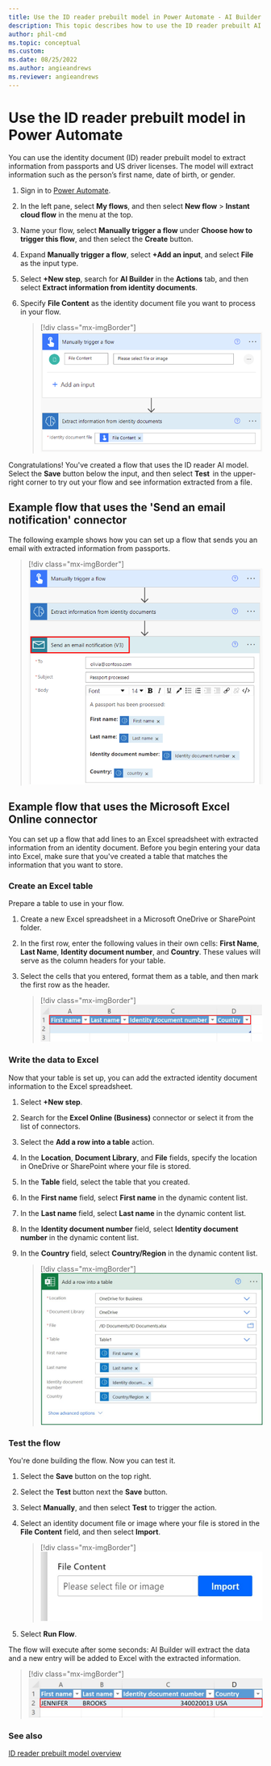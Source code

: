 ```yaml
---
title: Use the ID reader prebuilt model in Power Automate - AI Builder | Microsoft Docs
description: This topic describes how to use the ID reader prebuilt AI Builder model.
author: phil-cmd
ms.topic: conceptual
ms.custom: 
ms.date: 08/25/2022
ms.author: angieandrews
ms.reviewer: angieandrews
---
```


# Use the ID reader prebuilt model in Power Automate

You can use the identity document (ID) reader prebuilt model to extract information from passports and US driver licenses. The model will extract information such as the person’s first name, date of birth, or gender.

1. Sign in to [Power Automate](https://flow.microsoft.com/).

1. In the left pane, select **My flows**, and then select **New flow** > **Instant cloud flow** in the menu at the top.


1. Name your flow, select **Manually trigger a flow** under **Choose how to trigger this flow**, and then select the **Create** button.

1. Expand **Manually trigger a flow**, select **+Add an input**, and select **File** as the input type.

1. Select **+New step**, search for **AI Builder** in the **Actions** tab, and then select **Extract information from identity documents**.

1. Specify **File Content** as the identity document file you want to process in your flow.

    > [!div class="mx-imgBorder"]
    > ![Trigger identity document flow.](media/flow-identity-docs.png "Trigger identity document flow")

Congratulations! You've created a flow that uses the ID reader AI model. Select the **Save** button below the input, and then select **Test**  in the upper-right corner to try out your flow and see information extracted from a file.

## Example flow that uses the 'Send an email notification' connector

The following example shows how you can set up a flow that sends you an email with extracted information from passports.

> [!div class="mx-imgBorder"]
> ![Screenshot of the trigger identity document email flow.](media/flow-id-reader-email.png "Trigger identity document email flow")

## Example flow that uses the Microsoft Excel Online connector

You can set up a flow that add lines to an Excel spreadsheet with extracted information from an identity document. Before you begin entering your data into Excel, make sure that you've created a table that matches the information that you want to store.

### Create an Excel table

Prepare a table to use in your flow.

1. Create a new Excel spreadsheet in a Microsoft OneDrive or SharePoint folder.

1. In the first row, enter the following values in their own cells: **First Name**, **Last Name**, **Identity document number**, and **Country**. These values will serve as the column headers for your table.

1. Select the cells that you entered, format them as a table, and then mark the first row as the header.

     > [!div class="mx-imgBorder"]
     > ![Screenshot of the trigger identity document Excel table flow.](media/excel-table.png "Trigger identity document Excel table flow")

### Write the data to Excel

Now that your table is set up, you can add the extracted identity document information to the Excel spreadsheet.

1. Select **+New step**.

1. Search for the **Excel Online (Business)** connector or select it from the list of connectors.

1. Select the **Add a row into a table** action.

1. In the **Location**, **Document Library**, and **File** fields, specify the location in OneDrive or SharePoint where your file is stored.

1. In the **Table** field, select the table that you created.

1. In the **First name** field, select **First name** in the dynamic content list.

1. In the **Last name** field, select **Last name** in the dynamic content list.

1. In the **Identity document number** field, select **Identity document number** in the dynamic content list.

1. In the **Country** field, select **Country/Region** in the dynamic content list.

    > [!div class="mx-imgBorder"]
    > ![Screenshot of the trigger identity document add row in a table flow.](media/add-row-in-a-table.png "Trigger identity document add row in a table flow")

### Test the flow

You're done building the flow. Now you can test it.

1. Select the **Save** button on the top right.

1. Select the **Test** button next the **Save** button.

1. Select **Manually**, and then select **Test** to trigger the action.

1. Select an identity document file or image where your file is stored in the **File Content** field, and then select **Import**.

    > [!div class="mx-imgBorder"]
    > ![Trigger identity document file content flow.](media/file-content.png "Trigger identity document file content flow")

1. Select **Run Flow**.

The flow will execute after some seconds: AI Builder will extract the data and a new entry will be added to Excel with the extracted information.

> [!div class="mx-imgBorder"]
> ![Screenshot of the trigger identity document Excel extracted data flow.](media/excel-extracted-data-id-reader.png "Trigger identity document Excel extracted data flow")

### See also

[ID reader prebuilt model overview](prebuilt-id-reader.md)
